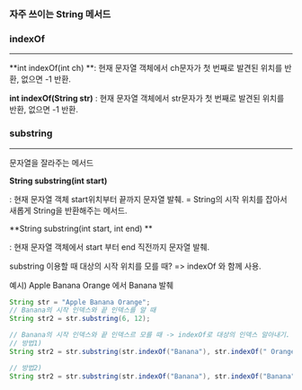 ### 자주 쓰이는 String 메서드



### indexOf

---



**int indexOf(int ch) **: 현재 문자열 객체에서 ch문자가 첫 번째로 발견된 위치를 반환, 없으면 -1 반환.

**int indexOf(String str)** : 현재 문자열 객체에서 str문자가 첫 번째로 발견된 위치를 반환, 없으면 -1 반환.



### substring

---

문자열을 잘라주는 메서드 

**String substring(int start)** 

: 현재 문자열 객체 start위치부터 끝까지 문자열 발췌. = String의 시작 위치를 잡아서 새롭게 String을 반환해주는 메서드.

**String substring(int start, int end) **

: 현재 문자열 객체에서 start 부터 end 직전까지 문자열 발췌. 



substring 이용할 때 대상의 시작 위치를 모를 때? => indexOf 와 함께 사용.





예시) Apple Banana Orange 에서 Banana 발췌

``` java
String str = "Apple Banana Orange";
// Banana의 시작 인덱스와 끝 인덱스를 알 때
String str2 = str.substring(6, 12);

// Banana의 시작 인덱스와 끝 인덱스르 모를 때 -> indexOf로 대상의 인덱스 알아내기.
// 방법1)
String str2 = str.substring(str.indexOf("Banana"), str.indexOf(" Orange"));

// 방법2)
String str2 = str.substring(str.indexOf("Banana"), str.indexOf("Banana") + length("Banana"));
```



​														



